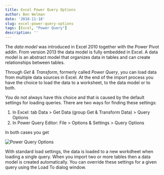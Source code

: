 ```yaml
---
title: Excel Power Query Options
author: Ben Welman
date: '2018-11-18'
slug: excel-power-query-options
tags: [Excel, "Power Query"]
description: ''
---
```


The *data model* was introduced in Excel 2010 together with the Power Pivot addin. From version 2013 the data model is fully embedded in Excel. A data model is an abstract model that organizes data in tables and can create relationships between tables.

Through *Get & Transform*, formerly called *Power Query*, you can load data from multiple data sources in Excel. At the end of the import process you have the choice to load the data to a worksheet, to the data model or to both. 

You do not always have this choice and that is caused by the default settings for loading queries. There are two ways for finding these settings:

1.  In Excel: tab Data > Get Data (group Get & Transform Data) > Query Options
2.  In Power Query Editor: File > Options & Settings > Query Options

In both cases you get

![Power Query Options](/images/power_query_options.png)

With standard load settings, the data is loaded to a new workdheet when loading a single query. When you import two or more tables then a data model is created automatically. You can override these settings for a given query using the Load To dialog window.